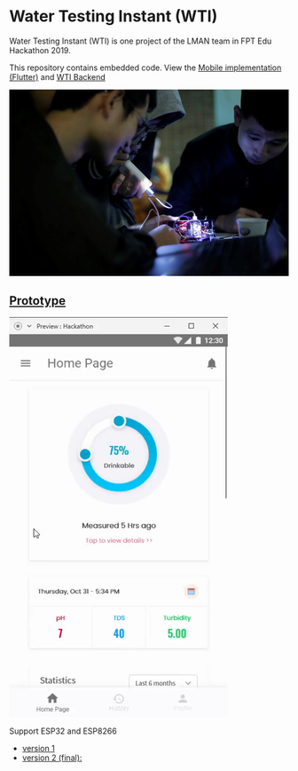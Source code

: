 # Water Testing Instant (WTI)

Water Testing Instant (WTI) is one project of the LMAN team in FPT Edu Hackathon 2019.

This repository contains embedded code. View the [Mobile implementation (Flutter)](https://github.com/hoangtrungnguyen/WaterTestingInstant) and [WTI Backend](https://github.com/DAN3002) 

![thumbnail](images/Thumbnail.jpg)

## [Prototype](https://youtu.be/hAtyMoNhch8)

![UI](images/UI.png)

Support ESP32 and ESP8266

- [version 1](https://youtu.be/I5SfC1utAxE)
- [version 2 (final):](https://youtu.be/U8-fJH5Vw60)

